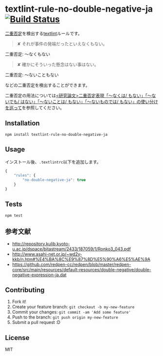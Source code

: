 # textlint-rule-no-double-negative-ja [![Build Status](https://travis-ci.org/azu/textlint-rule-no-double-negative-ja.svg?branch=master)](https://travis-ci.org/azu/textlint-rule-no-double-negative-ja)

[二重否定](https://ja.wikipedia.org/wiki/%E4%BA%8C%E9%87%8D%E5%90%A6%E5%AE%9A_(%E8%A8%80%E8%AA%9E%E5%AD%A6) "二重否定")を検出する[textlint](https://github.com/textlint/textlint "textlint")ルールです。

> ✘ それが事件の発端だったといえなくもない。

二重否定: 〜なくもない

> ✘ 確かにそういった懸念はない事はない。

二重否定: 〜ないこともない

などの二重否定を検出することができます。

二重否定の用法については[<研究論文>二重否定表現「～なくは/ もない」「～ないでも/ はない」「～ないことは/ もない」「～ないものでは/ もない」の使い分けを巡って](http://repository.kulib.kyoto-u.ac.jp/dspace/bitstream/2433/187059/1/Ronko3_043.pdf "Ronko3_043.pdf")を参照してください。

## Installation

    npm install textlint-rule-no-double-negative-ja

## Usage

インストール後、`.textlintrc`以下を追加します。

```js
{
    "rules": {
        "no-double-negative-ja": true
    }
}
```

## Tests
   
    npm test

## 参考文献

- http://repository.kulib.kyoto-u.ac.jp/dspace/bitastream/2433/187059/1/Ronko3_043.pdf
- http://www.asahi-net.or.jp/~wd2y-kkb/n.htm#%E4%BA%8C%E9%87%8D%E5%90%A6%E5%AE%9A
- https://github.com/redpen-cc/redpen/blob/master/redpen-core/src/main/resources/default-resources/double-negative/double-negative-expression-ja.dat


## Contributing

1. Fork it!
2. Create your feature branch: `git checkout -b my-new-feature`
3. Commit your changes: `git commit -am 'Add some feature'`
4. Push to the branch: `git push origin my-new-feature`
5. Submit a pull request :D

## License

MIT
